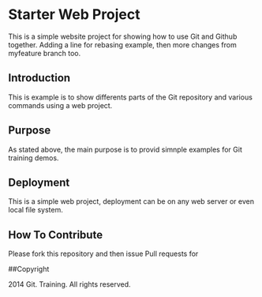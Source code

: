 # Starter Web Project

This is a simple website project for showing how to use Git and Github together.
Adding a line for rebasing example, then more changes from myfeature branch too.
## Introduction

This is example is to show differents parts of the Git repository and various commands using a web project.

## Purpose

As stated above, the main purpose is to provid simnple examples for Git training demos.

## Deployment

This is a simple web project, deployment can be on any web server or even local file system.

## How To Contribute

Please fork this repository and then issue Pull requests for 

##Copyright

2014 Git. Training. All rights reserved. 